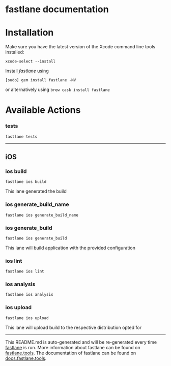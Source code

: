fastlane documentation
================
# Installation

Make sure you have the latest version of the Xcode command line tools installed:

```
xcode-select --install
```

Install _fastlane_ using
```
[sudo] gem install fastlane -NV
```
or alternatively using `brew cask install fastlane`

# Available Actions
### tests
```
fastlane tests
```


----

## iOS
### ios build
```
fastlane ios build
```
This lane generated the build
### ios generate_build_name
```
fastlane ios generate_build_name
```

### ios generate_build
```
fastlane ios generate_build
```
This lane will build application with the provided configuration
### ios lint
```
fastlane ios lint
```

### ios analysis
```
fastlane ios analysis
```

### ios upload
```
fastlane ios upload
```
This lane will upload build to the respective distribution opted for

----

This README.md is auto-generated and will be re-generated every time [fastlane](https://fastlane.tools) is run.
More information about fastlane can be found on [fastlane.tools](https://fastlane.tools).
The documentation of fastlane can be found on [docs.fastlane.tools](https://docs.fastlane.tools).
